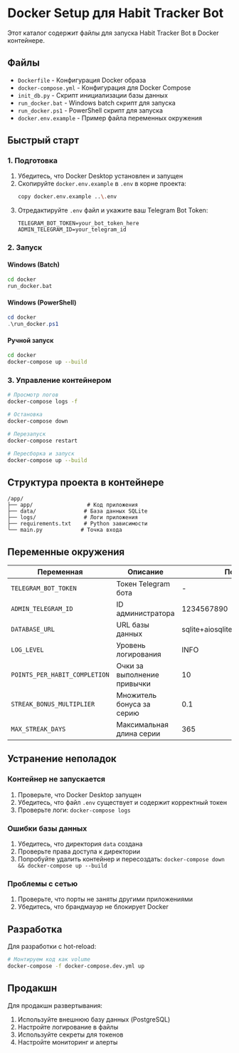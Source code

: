 # Docker Setup для Habit Tracker Bot

Этот каталог содержит файлы для запуска Habit Tracker Bot в Docker контейнере.

## Файлы

- `Dockerfile` - Конфигурация Docker образа
- `docker-compose.yml` - Конфигурация для Docker Compose
- `init_db.py` - Скрипт инициализации базы данных
- `run_docker.bat` - Windows batch скрипт для запуска
- `run_docker.ps1` - PowerShell скрипт для запуска
- `docker.env.example` - Пример файла переменных окружения

## Быстрый старт

### 1. Подготовка

1. Убедитесь, что Docker Desktop установлен и запущен
2. Скопируйте `docker.env.example` в `.env` в корне проекта:
   ```bash
   copy docker.env.example ..\.env
   ```
3. Отредактируйте `.env` файл и укажите ваш Telegram Bot Token:
   ```
   TELEGRAM_BOT_TOKEN=your_bot_token_here
   ADMIN_TELEGRAM_ID=your_telegram_id
   ```

### 2. Запуск

#### Windows (Batch)
```cmd
cd docker
run_docker.bat
```

#### Windows (PowerShell)
```powershell
cd docker
.\run_docker.ps1
```

#### Ручной запуск
```bash
cd docker
docker-compose up --build
```

### 3. Управление контейнером

```bash
# Просмотр логов
docker-compose logs -f

# Остановка
docker-compose down

# Перезапуск
docker-compose restart

# Пересборка и запуск
docker-compose up --build
```

## Структура проекта в контейнере

```
/app/
├── app/                 # Код приложения
├── data/               # База данных SQLite
├── logs/               # Логи приложения
├── requirements.txt    # Python зависимости
└── main.py            # Точка входа
```

## Переменные окружения

| Переменная | Описание | По умолчанию |
|------------|----------|--------------|
| `TELEGRAM_BOT_TOKEN` | Токен Telegram бота | - |
| `ADMIN_TELEGRAM_ID` | ID администратора | 1234567890 |
| `DATABASE_URL` | URL базы данных | sqlite+aiosqlite:///./data/habits_tracker.db |
| `LOG_LEVEL` | Уровень логирования | INFO |
| `POINTS_PER_HABIT_COMPLETION` | Очки за выполнение привычки | 10 |
| `STREAK_BONUS_MULTIPLIER` | Множитель бонуса за серию | 0.1 |
| `MAX_STREAK_DAYS` | Максимальная длина серии | 365 |

## Устранение неполадок

### Контейнер не запускается
1. Проверьте, что Docker Desktop запущен
2. Убедитесь, что файл `.env` существует и содержит корректный токен
3. Проверьте логи: `docker-compose logs`

### Ошибки базы данных
1. Убедитесь, что директория `data` создана
2. Проверьте права доступа к директории
3. Попробуйте удалить контейнер и пересоздать: `docker-compose down && docker-compose up --build`

### Проблемы с сетью
1. Проверьте, что порты не заняты другими приложениями
2. Убедитесь, что брандмауэр не блокирует Docker

## Разработка

Для разработки с hot-reload:

```bash
# Монтируем код как volume
docker-compose -f docker-compose.dev.yml up
```

## Продакшн

Для продакшн развертывания:

1. Используйте внешнюю базу данных (PostgreSQL)
2. Настройте логирование в файлы
3. Используйте секреты для токенов
4. Настройте мониторинг и алерты
